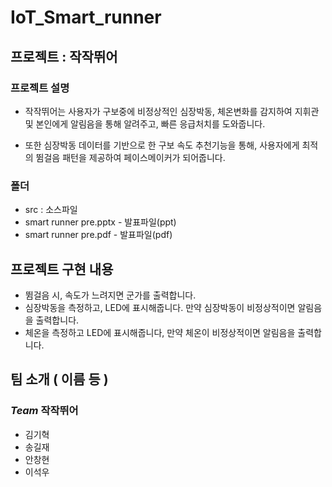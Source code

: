 # IoT_Smart_runner
## 프로젝트 : 작작뛰어
### 프로젝트 설명
  * 작작뛰어는 사용자가 구보중에 비정상적인 심장박동, 체온변화를 감지하여 지휘관 및 본인에게 알림음을 통해 알려주고, 빠른 응급처치를 도와줍니다.
  
  * 또한 심장박동 데이터를 기반으로 한 구보 속도 추천기능을 통해, 사용자에게 최적의 뜀걸음 패턴을 제공하여 페이스메이커가 되어줍니다. 
### 폴더
  * src : 소스파일
  * smart runner pre.pptx - 발표파일(ppt)
  * smart runner pre.pdf - 발표파일(pdf)


## 프로젝트 구현 내용

 * 뜀걸음 시, 속도가 느려지면 군가를 출력합니다.
 * 심장박동을 측정하고, LED에 표시해줍니다. 만약 심장박동이 비정상적이면 알림음을 출력합니다.
 * 체온을 측정하고 LED에 표시해줍니다, 만약 체온이 비정상적이면 알림음을 출력합니다.

## 팀 소개 ( 이름 등 )

### *Team* 작작뛰어

* 김기혁
* 송길재
* 안창현
* 이석우
